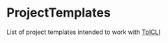 # ProjectTemplates
List of project templates intended to work with [TplCLI](https://github.com/hector-co/tpl-cli)